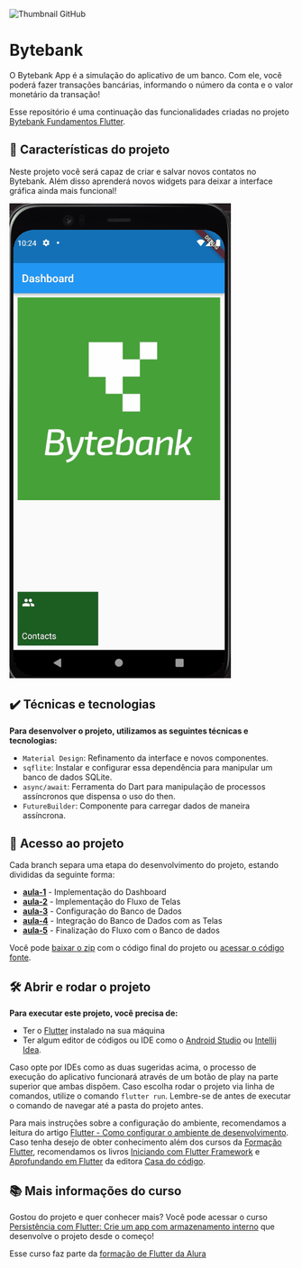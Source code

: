 ![Thumbnail GitHub](https://raw.githubusercontent.com/Kakomo/readme-template/main/Readme-%20Flutter%20Persist%C3%AAncia.png)

# Bytebank

O Bytebank App é a simulação do aplicativo de um banco. Com ele, você poderá fazer transações bancárias, informando o número da conta e o valor monetário da transação!

Esse repositório é uma continuação das funcionalidades criadas no projeto [Bytebank Fundamentos Flutter](https://github.com/alura-cursos/flutter-fundamentos).

## 🔨 Características do projeto

Neste projeto você será capaz de criar e salvar novos contatos no Bytebank. Além disso aprenderá novos widgets para deixar a interface gráfica ainda mais funcional!

![GIF animado demonstrando funcionalidade final do projeto](Persistencia.gif)

## ✔️ Técnicas e tecnologias

**Para desenvolver o projeto, utilizamos as seguintes técnicas e tecnologias:**

- `Material Design`: Refinamento da interface e novos componentes.
- `sqflite`: Instalar e configurar essa dependência para manipular um banco de dados SQLite.
- `async/await`: Ferramenta do Dart para manipulação de processos assíncronos que dispensa o uso do then.
- `FutureBuilder`: Componente para carregar dados de maneira assíncrona.

## 📁 Acesso ao projeto

Cada branch separa uma etapa do desenvolvimento do projeto, estando divididas da seguinte forma:

- [**aula-1**](https://github.com/alura-cursos/flutter-persistencia-interna/tree/aula-1) - Implementação do Dashboard
- [**aula-2**](https://github.com/alura-cursos/flutter-persistencia-interna/tree/aula-2) - Implementação do Fluxo de Telas
- [**aula-3**](https://github.com/alura-cursos/flutter-persistencia-interna/tree/aula-3) - Configuração do Banco de Dados
- [**aula-4**](https://github.com/alura-cursos/flutter-persistencia-interna/tree/aula-4) - Integração do Banco de Dados com as Telas
- [**aula-5**](https://github.com/alura-cursos/flutter-persistencia-interna/tree/aula-5) - Finalização do Fluxo com o Banco de dados

Você pode [baixar o zip](https://github.com/alura-cursos/flutter-persistencia-interna/archive/aula-5.zip) com o código final do projeto ou [acessar o código fonte](https://github.com/alura-cursos/flutter-persistencia-interna/tree/aula-5).

## 🛠️ Abrir e rodar o projeto

**Para executar este projeto, você precisa de:**

- Ter o [Flutter](https://flutter.dev/docs/get-started/install) instalado na sua máquina
- Ter algum editor de códigos ou IDE como o [Android Studio](https://developer.android.com/studio) ou [Intellij Idea](https://www.jetbrains.com/pt-br/idea/download/).

Caso opte por IDEs como as duas sugeridas acima, o processo de execução do aplicativo funcionará através de um botão de play na parte superior que ambas dispõem. Caso escolha rodar o projeto via linha de comandos, utilize o comando `flutter run`. Lembre-se de antes de executar o comando de navegar até a pasta do projeto antes.

Para mais instruções sobre a configuração do ambiente, recomendamos a leitura do artigo [Flutter - Como configurar o ambiente de desenvolvimento](https://www.alura.com.br/artigos/flutter-como-configurar-o-ambiente-de-desenvolvimento). Caso tenha desejo de obter conhecimento além dos cursos da [Formação Flutter](https://www.alura.com.br/formacao-flutter), recomendamos os livros [Iniciando com Flutter Framework](https://www.casadocodigo.com.br/products/livro-flutter) e [Aprofundando em Flutter](https://www.casadocodigo.com.br/products/livro-aprofundando-flutter) da editora [Casa do código](https://www.casadocodigo.com.br/).

## 📚 Mais informações do curso

Gostou do projeto e quer conhecer mais? Você pode acessar o curso [Persistência com Flutter: Crie um app com armazenamento interno](https://cursos.alura.com.br/course/flutter-persistencia-interna) que desenvolve o projeto desde o começo!

Esse curso faz parte da [formação de Flutter da Alura](https://cursos.alura.com.br/formacao-flutter)
